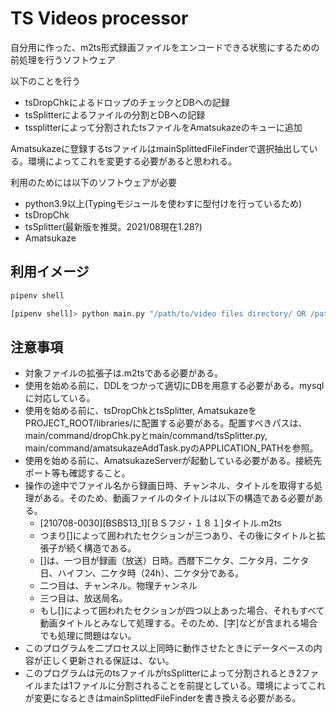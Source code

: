 # TS Videos processor

自分用に作った、m2ts形式録画ファイルをエンコードできる状態にするための前処理を行うソフトウェア

以下のことを行う

- tsDropChkによるドロップのチェックとDBへの記録
- tsSplitterによるファイルの分割とDBへの記録
- tssplitterによって分割されたtsファイルをAmatsukazeのキューに追加

Amatsukazeに登録するtsファイルはmainSplittedFileFinderで選択抽出している。環境によってこれを変更する必要があると思われる。

利用のためには以下のソフトウェアが必要

- python3.9以上(Typingモジュールを使わすに型付けを行っているため)
- tsDropChk
- tsSplitter(最新版を推奨。2021/08現在1.28?)
- Amatsukaze

## 利用イメージ

```bash
pipenv shell

[pipenv shell]> python main.py "/path/to/video files directory/ OR /path/to/file"
```

## 注意事項

- 対象ファイルの拡張子は.m2tsである必要がある。
- 使用を始める前に、DDLをつかって適切にDBを用意する必要がある。mysqlに対応している。
- 使用を始める前に、tsDropChkとtsSplitter, AmatsukazeをPROJECT_ROOT/libraries/に配置する必要がある。配置すべきパスは、main/command/dropChk.pyとmain/command/tsSplitter.py, main/command/amatsukazeAddTask.pyのAPPLICATION_PATHを参照。
- 使用を始める前に、AmatsukazeServerが起動している必要がある。接続先ポート等も確認すること。
- 操作の途中でファイル名から録画日時、チャンネル、タイトルを取得する処理がある。そのため、動画ファイルのタイトルは以下の構造である必要がある。
  - \[210708-0030]\[BSBS13_1]\[ＢＳフジ・１８１]タイトル.m2ts
  - つまり\[]によって囲われたセクションが三つあり、その後にタイトルと拡張子が続く構造である。
  - \[]は、一つ目が録画（放送）日時。西暦下二ケタ、二ケタ月、二ケタ日、ハイフン、二ケタ時（24h）、二ケタ分である。
  - 二つ目は、チャンネル。物理チャンネル
  - 三つ目は、放送局名。
  - もし\[]によって囲われたセクションが四つ以上あった場合、それもすべて動画タイトルとみなして処理する。そのため、\[字]などが含まれる場合でも処理に問題はない。
- このプログラムを二プロセス以上同時に動作させたときにデータベースの内容が正しく更新される保証は、ない。
- このプログラムは元のtsファイルがtsSplitterによって分割されるとき2ファイルまたは1ファイルに分割されることを前提としている。環境によってこれが変更になるときはmainSplittedFileFinderを書き換える必要がある。
